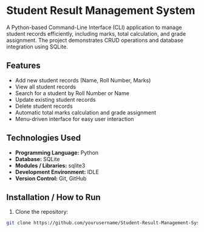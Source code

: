 # Student Result Management System

A Python-based Command-Line Interface (CLI) application to manage student records efficiently, including marks, total calculation, and grade assignment. The project demonstrates CRUD operations and database integration using SQLite.

## Features
- Add new student records (Name, Roll Number, Marks)
- View all student records
- Search for a student by Roll Number or Name
- Update existing student records
- Delete student records
- Automatic total marks calculation and grade assignment
- Menu-driven interface for easy user interaction

## Technologies Used
- **Programming Language:** Python
- **Database:** SQLite
- **Modules / Libraries:** sqlite3
- **Development Environment:** IDLE
- **Version Control:** Git, GitHub

## Installation / How to Run
1. Clone the repository:
```bash
git clone https://github.com/yourusername/Student-Result-Management-System.git
